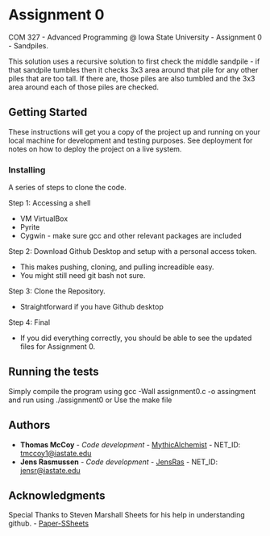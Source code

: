 # Assignment 0 

COM 327 - Advanced Programming @ Iowa State University - Assignment 0 - Sandpiles.

This solution uses a recursive solution to first check the middle sandpile - if that sandpile tumbles then it checks 3x3 area around that pile for any other piles that are too tall. If there are, those piles are also tumbled and the 3x3 area around each of those piles are checked. 

## Getting Started

These instructions will get you a copy of the project up and running on your local machine for development and testing purposes. See deployment for notes on how to deploy the project on a live system.

### Installing

A series of steps to clone the code.

Step 1:
Accessing a shell
 - VM VirtualBox 
 - Pyrite
 - Cygwin - make sure gcc and other relevant packages are included

Step 2:
Download Github Desktop and setup with a personal access token.
 - This makes pushing, cloning, and pulling increadible easy. 
 - You might still need git bash not sure. 
 
Step 3:
Clone the Repository.
 - Straightforward if you have Github desktop

Step 4:
Final
 - If you did everything correctly, you should be able to see the updated files for Assignment 0.

## Running the tests

Simply compile the program using gcc -Wall assignment0.c -o assingment and run using ./assignment0
or
Use the make file

## Authors

* **Thomas McCoy** - *Code development* - [MythicAlchemist](https://github.com/MythicAlchemist) - NET_ID: tmccoy1@iastate.edu
* **Jens Rasmussen** - *Code development* - [JensRas](https://github.com/JensRas) - NET_ID: jensr@iastate.edu

## Acknowledgments

Special Thanks to Steven Marshall Sheets for his help in understanding github. - [Paper-SSheets](https://github.com/Paper-SSheets)

